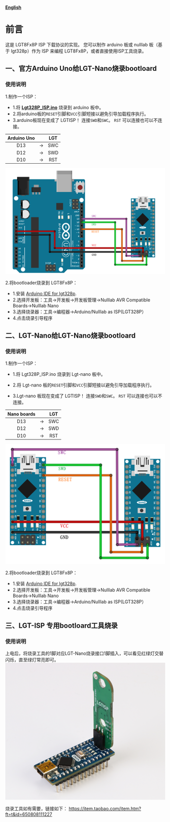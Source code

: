 **[English](README.md)**

# 前言
这是 LGT8Fx8P ISP 下载协议的实现。 您可以制作 arduino 板或 nulllab 板（基于 lgt328p）作为 ISP 来编程 LGT8Fx8P，或者直接使用ISP工具烧录。

## 一、官方Arduino Uno给LGT-Nano烧录bootloard

### 使用说明
 1.制作一个ISP：

- 1.将 **[Lgt328P_ISP.ino](Lgt328P_ISP.ino)** 烧录到 arduino 板中。
- 2.将arduino板的`RESET`引脚和`VCC`引脚短接以避免引导加载程序执行。
- 3.arduino板现在变成了 LGTISP！ 连接`SWD`和`SWC`。 `RST` 可以连接也可以不连接。
    

| Arduino Uno |      | LGT  |
| :---------: | :--: | :--: |
|     D13     |  ->  | SWC  |
|     D12     |  ->  | SWD  |
|     D10     |  ->  | RST  |

 ![](./Arduino_ISP.png)

2.将bootloader烧录到 LGT8Fx8P：

- 1.安装 [Arduino IDE for lgt328p](https://github.com/nulllaborg/arduino_nulllab). 
- 2.选择开发板：工具->开发板->开发板管理->Nulllab AVR Compatible Boards->Nulllab Nano
- 3.选择烧录器：工具->编程器->Arduino/Nulllab as ISP(LGT328P）
- 4.点击烧录引导程序

## 二、LGT-Nano给LGT-Nano烧录bootloard

### 使用说明
 1.制作一个ISP：

- 1.将 Lgt328P_ISP.ino 烧录到 Lgt-nano 板中。

- 2.将 Lgt-nano 板的`RESET`引脚和`VCC`引脚短接以避免引导加载程序执行。

- 3.Lgt-nano 板现在变成了 LGTISP！ 连接`SWD`和`SWC`。 `RST` 可以连接也可以不连接。      

| Nano boards |      | LGT  |
| :---------: | :--: | :--: |
|     D13     |  ->  | SWC  |
|     D12     |  ->  | SWD  |
|     D10     |  ->  | RST  |

 ![](./Lgt-Nano_ISP.png)

 2.将bootloader烧录到 LGT8Fx8P：

- 1.安装 [Arduino IDE for lgt328p](https://github.com/nulllaborg/arduino_nulllab). 
- 2.选择开发板：工具->开发板->开发板管理->Nulllab AVR Compatible Boards->Nulllab Nano
- 3.选择烧录器：工具->编程器->Arduino/Nulllab as ISP(LGT328P）
- 4.点击烧录引导程序

## 三、LGT-ISP 专用bootloard工具烧录

### 使用说明
 上电后，将烧录工具的1脚对应LGT-Nano烧录接口1脚插入，可以看见红绿灯交替闪烁，直至绿灯常亮即可。
![](./ISP_Tool.png)

烧录工具如有需要，链接如下：
https://item.taobao.com/item.htm?ft=t&id=650808111227



